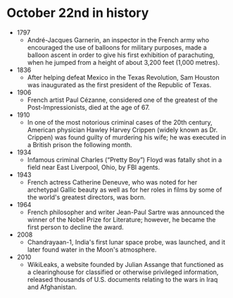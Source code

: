# October 22nd in history

- 1797
  - André-Jacques Garnerin, an inspector in the French army who encouraged the use of balloons for military purposes, made a balloon ascent in order to give his first exhibition of parachuting, when he jumped from a height of about 3,200 feet (1,000 metres).
- 1836
  - After helping defeat Mexico in the Texas Revolution, Sam Houston was inaugurated as the first president of the Republic of Texas.
- 1906
  - French artist Paul Cézanne, considered one of the greatest of the Post-Impressionists, died at the age of 67.
- 1910
  - In one of the most notorious criminal cases of the 20th century, American physician Hawley Harvey Crippen (widely known as Dr. Crippen) was found guilty of murdering his wife; he was executed in a British prison the following month.
- 1934
  - Infamous criminal Charles (“Pretty Boy”) Floyd was fatally shot in a field near East Liverpool, Ohio, by FBI agents.
- 1943
  - French actress Catherine Deneuve, who was noted for her archetypal Gallic beauty as well as for her roles in films by some of the world's greatest directors, was born.
- 1964
  - French philosopher and writer Jean-Paul Sartre was announced the winner of the Nobel Prize for Literature; however, he became the first person to decline the award.
- 2008
  - Chandrayaan-1, India's first lunar space probe, was launched, and it later found water in the Moon's atmosphere.
- 2010
  - WikiLeaks, a website founded by Julian Assange that functioned as a clearinghouse for classified or otherwise privileged information, released thousands of U.S. documents relating to the wars in Iraq and Afghanistan.
